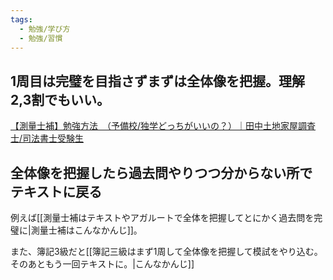 ```yaml
---
tags:
  - 勉強/学び方
  - 勉強/習慣
---
```

## 1周目は完璧を目指さずまずは全体像を把握。理解2,3割でもいい。
[【測量士補】勉強方法　（予備校/独学どっちがいいの？）｜田中土地家屋調査士/司法書士受験生](https://note.com/y_tanaka_office/n/na2894ba0b88d)

## 全体像を把握したら過去問やりつつ分からない所でテキストに戻る

例えば[[測量士補はテキストやアガルートで全体を把握してとにかく過去問を完璧に|測量士補はこんなかんじ]]。

また、簿記3級だと[[簿記三級はまず1周して全体像を把握して模試をやり込む。そのあともう一回テキストに。|こんなかんじ]] 